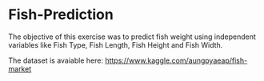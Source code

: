 # Fish-Prediction

The objective of this exercise was to predict fish weight using independent variables like Fish Type, Fish Length, Fish Height and Fish Width.

The dataset is avaiable here: https://www.kaggle.com/aungpyaeap/fish-market

